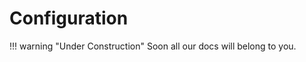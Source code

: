 Configuration
=============

!!! warning "Under Construction"
    Soon all our docs will belong to you.
